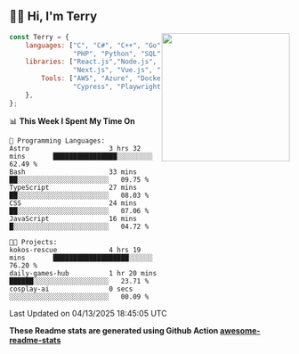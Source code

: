 <h2>👋🏻 Hi, I'm Terry</h2>

<img align='right' src="https://media.giphy.com/media/fkZukR450RQ1qnGaq9/giphy.gif" width="230">

```javascript
const Terry = {
    languages: ["C", "C#", "C++", "Go", "Java", "Javascript",
                "PHP", "Python", "SQL", "Typescript"],
    libraries: ["React.js","Node.js", ".Net", "Express.js",
                "Next.js", "Vue.js", "Astro.js", "CUDA"],
        Tools: ["AWS", "Azure", "Docker🐳", "Git", "Figma",
                "Cypress", "Playwright", "Postman", "Jira"],
    },
};
```
<!--START_SECTION:waka-->
📊 **This Week I Spent My Time On** 

```text
💬 Programming Languages: 
Astro                    3 hrs 32 mins       ████████████████░░░░░░░░░   62.49 % 
Bash                     33 mins             ██░░░░░░░░░░░░░░░░░░░░░░░   09.75 % 
TypeScript               27 mins             ██░░░░░░░░░░░░░░░░░░░░░░░   08.03 % 
CSS                      24 mins             ██░░░░░░░░░░░░░░░░░░░░░░░   07.06 % 
JavaScript               16 mins             █░░░░░░░░░░░░░░░░░░░░░░░░   04.72 % 

🐱‍💻 Projects: 
kokos-rescue             4 hrs 19 mins       ███████████████████░░░░░░   76.20 % 
daily-games-hub          1 hr 20 mins        ██████░░░░░░░░░░░░░░░░░░░   23.71 % 
cosplay-ai               0 secs              ░░░░░░░░░░░░░░░░░░░░░░░░░   00.09 % 
```


 Last Updated on 04/13/2025 18:45:05 UTC
<!--END_SECTION:waka-->

**These Readme stats are generated using Github Action [awesome-readme-stats](https://github.com/anmol098/waka-readme-stats)**
